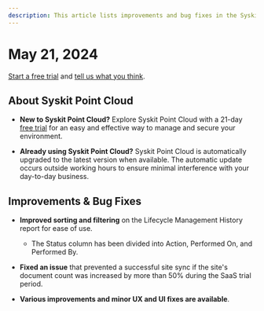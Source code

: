 ```yaml
---
description: This article lists improvements and bug fixes in the Syskit Point Cloud version 2024.3.49.35
---
```


# May 21, 2024

[Start a free trial](https://www.syskit.com/products/point/free-trial/) and [tell us what you think](https://www.syskit.com/company/contact-us/).


## About Syskit Point Cloud

* **New to Syskit Point Cloud?** Explore Syskit Point Cloud with a 21-day [free trial](https://www.syskit.com/products/point/free-trial/) for an easy and effective way to manage and secure your environment.

* **Already using Syskit Point Cloud?** Syskit Point Cloud is automatically upgraded to the latest version when available. The automatic update occurs outside working hours to ensure minimal interference with your day-to-day business.


## Improvements & Bug Fixes

* **Improved sorting and filtering** on the Lifecycle Management History report for ease of use.
  * The Status column has been divided into Action, Performed On, and Performed By. 

* **Fixed an issue** that prevented a successful site sync if the site's document count was increased by more than 50% during the SaaS trial period. 

* **Various improvements and minor UX and UI fixes are available**.